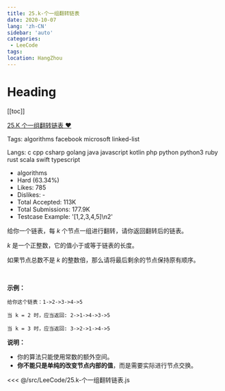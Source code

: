 ```yaml
---
title: 25.k-个一组翻转链表
date: 2020-10-07
lang: 'zh-CN'
sidebar: 'auto'
categories:
 - LeeCode
tags: 
location: HangZhou
---
```


# Heading
[[toc]]

[25.K 个一组翻转链表 ♥](https://leetcode-cn.com/problems/reverse-nodes-in-k-group/description/)

Tags: algorithms facebook microsoft linked-list

Langs: c cpp csharp golang java javascript kotlin php python python3 ruby rust scala swift typescript

- algorithms
- Hard (63.34%)
- Likes: 785
- Dislikes: -
- Total Accepted: 113K
- Total Submissions: 177.9K
- Testcase Example: '[1,2,3,4,5]\n2'

<p>给你一个链表，每&nbsp;<em>k&nbsp;</em>个节点一组进行翻转，请你返回翻转后的链表。</p>

<p><em>k&nbsp;</em>是一个正整数，它的值小于或等于链表的长度。</p>

<p>如果节点总数不是&nbsp;<em>k&nbsp;</em>的整数倍，那么请将最后剩余的节点保持原有顺序。</p>

<p>&nbsp;</p>

<p><strong>示例：</strong></p>

```
给你这个链表：1->2->3->4->5

当 k = 2 时，应当返回: 2->1->4->3->5

当 k = 3 时，应当返回: 3->2->1->4->5
```

<p><strong>说明：</strong></p>

<ul>
	<li>你的算法只能使用常数的额外空间。</li>
	<li><strong>你不能只是单纯的改变节点内部的值</strong>，而是需要实际进行节点交换。</li>
</ul>

<<< @/src/LeeCode/25.k-个一组翻转链表.js
